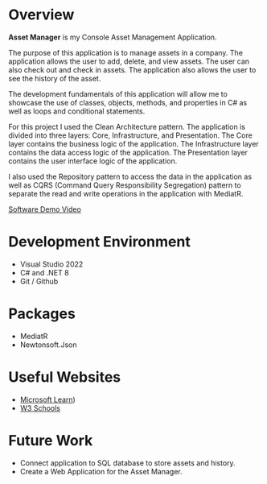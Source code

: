 # Overview

**Asset Manager** is my Console Asset Management Application.

The purpose of this application is to manage assets in a company. The application allows the user to add, delete, and view assets. The user can also check out and check in assets. The application also allows the user to see the history of the asset.

The development fundamentals of this application will allow me to showcase the use of classes, objects, methods, and properties in C# as well as loops and conditional statements.

For this project I used the Clean Architecture pattern. The application is divided into three layers: Core, Infrastructure, and Presentation. The Core layer contains the business logic of the application. The Infrastructure layer contains the data access logic of the application. The Presentation layer contains the user interface logic of the application.

I also used the Repository pattern to access the data in the application as well as CQRS (Command Query Responsibility Segregation) pattern to separate the read and write operations in the application with MediatR.



[Software Demo Video]()

# Development Environment

* Visual Studio 2022
* C# and .NET 8
* Git / Github

# Packages
* MediatR
* Newtonsoft.Json

# Useful Websites

- [Microsoft Learn](https://learn.microsoft.com/en-us/dotnet/csharp/))
- [W3 Schools](https://www.w3schools.com/cs/index.php)

# Future Work

- Connect application to SQL database to store assets and history.
- Create a Web Application for the Asset Manager.